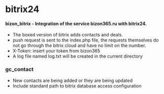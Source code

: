 # bitrix24
#### bizon_bitrix - Integration of the service bizon365.ru with bitrix24.
* The boxed version of bitrix adds contacts and deals.
* push request is sent to the index.php file, the requests themselves do not go through the bitrix cloud and have no limit on the number.
* X-Token: insert your token from bizon365
* A log file named log.txt will be created in the current directory

### gc_contact
* New contacts are being added or they are being updated
* Include standard path to bitrix database access configuration
